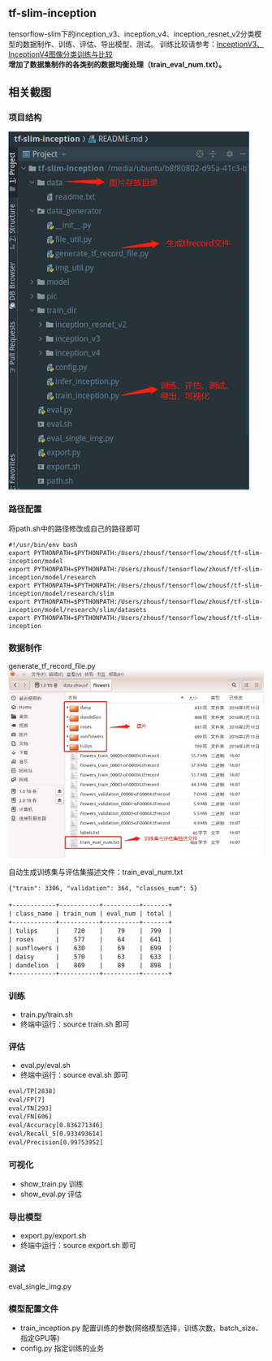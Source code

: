 ## tf-slim-inception
tensorflow-slim下的inception_v3、inception_v4、inception_resnet_v2分类模型的数据制作、训练、评估、导出模型、测试。
训练比较请参考：[InceptionV3、InceptionV4图像分类训练与比较](https://blog.csdn.net/zsf442553199/article/details/85683335)
<br><b>增加了数据集制作的各类别的数据均衡处理（train_eval_num.txt）。</b>

## 相关截图
### 项目结构
![](https://github.com/MrZhousf/tf-slim-inception/blob/master/pic/10.png?raw=true)

### 路径配置
将path.sh中的路径修改成自己的路径即可
```
#!/usr/bin/env bash
export PYTHONPATH=$PYTHONPATH:/Users/zhousf/tensorflow/zhousf/tf-slim-inception/model
export PYTHONPATH=$PYTHONPATH:/Users/zhousf/tensorflow/zhousf/tf-slim-inception/model/research
export PYTHONPATH=$PYTHONPATH:/Users/zhousf/tensorflow/zhousf/tf-slim-inception/model/research/slim
export PYTHONPATH=$PYTHONPATH:/Users/zhousf/tensorflow/zhousf/tf-slim-inception/model/research/slim/datasets
export PYTHONPATH=$PYTHONPATH:/Users/zhousf/tensorflow/zhousf/tf-slim-inception
```

### 数据制作
generate_tf_record_file.py
![](https://github.com/MrZhousf/tf-slim-inception/blob/master/pic/11.png?raw=true)

自动生成训练集与评估集描述文件：train_eval_num.txt
```html
{"train": 3306, "validation": 364, "classes_num": 5}

+------------+-----------+----------+-------+
| class_name | train_num | eval_num | total |
+------------+-----------+----------+-------+
| tulips     |    720    |    79    |  799  |
| roses      |    577    |    64    |  641  |
| sunflowers |    630    |    69    |  699  |
| daisy      |    570    |    63    |  633  |
| dandelion  |    809    |    89    |  898  |
+------------+-----------+----------+-------+
```


### 训练
* train.py/train.sh
* 终端中运行：source train.sh 即可

### 评估
* eval.py/eval.sh
* 终端中运行：source eval.sh 即可
```html
eval/TP[2838]
eval/FP[7]
eval/TN[293]
eval/FN[606]
eval/Accuracy[0.836271346]
eval/Recall_5[0.933493614]
eval/Precision[0.99753952]
```


### 可视化
* show_train.py 训练
* show_eval.py 评估

### 导出模型
* export.py/export.sh
* 终端中运行：source export.sh 即可

### 测试
eval_single_img.py

### 模型配置文件
* train_inception.py 配置训练的参数(网络模型选择，训练次数，batch_size、指定GPU等)
* config.py 指定训练的业务

